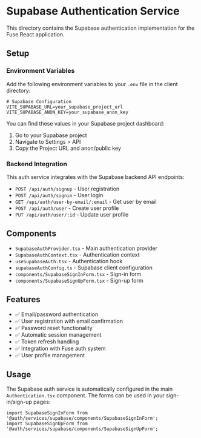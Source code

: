 # Supabase Authentication Service

This directory contains the Supabase authentication implementation for the Fuse React application.

## Setup

### Environment Variables

Add the following environment variables to your `.env` file in the client directory:

```env
# Supabase Configuration
VITE_SUPABASE_URL=your_supabase_project_url
VITE_SUPABASE_ANON_KEY=your_supabase_anon_key
```

You can find these values in your Supabase project dashboard:
1. Go to your Supabase project
2. Navigate to Settings > API
3. Copy the Project URL and anon/public key

### Backend Integration

This auth service integrates with the Supabase backend API endpoints:

- `POST /api/auth/signup` - User registration
- `POST /api/auth/signin` - User login
- `GET /api/auth/user-by-email/:email` - Get user by email
- `POST /api/auth/user` - Create user profile
- `PUT /api/auth/user/:id` - Update user profile

## Components

- `SupabaseAuthProvider.tsx` - Main authentication provider
- `SupabaseAuthContext.tsx` - Authentication context
- `useSupabaseAuth.tsx` - Authentication hook
- `supabaseAuthConfig.ts` - Supabase client configuration
- `components/SupabaseSignInForm.tsx` - Sign-in form
- `components/SupabaseSignUpForm.tsx` - Sign-up form

## Features

- ✅ Email/password authentication
- ✅ User registration with email confirmation
- ✅ Password reset functionality
- ✅ Automatic session management
- ✅ Token refresh handling
- ✅ Integration with Fuse auth system
- ✅ User profile management

## Usage

The Supabase auth service is automatically configured in the main `Authentication.tsx` component. The forms can be used in your sign-in/sign-up pages:

```tsx
import SupabaseSignInForm from '@auth/services/supabase/components/SupabaseSignInForm';
import SupabaseSignUpForm from '@auth/services/supabase/components/SupabaseSignUpForm';
``` 